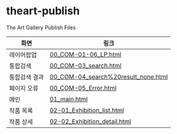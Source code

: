 # theart-publish
The Art Gallery Publish Files

|화면|링크|
|---|---|
|레이어팝업|[00_COM-01-06_LP.html](00_COM-01-06_LP.html)|
|통합검색|[00_COM-03_search.html](00_COM-03_search.html)|
|통합검색 결과|[00_COM-04_search%20result_none.html](00_COM-04_search%20result_none.html)|
|페이지 오류|[00_COM-05_Error.html](00_COM-05_Error.html)|
|메인|[01_main.html](01_main.html)|
|작품 목록|[02-01_Exhibition_list.html](02-01_Exhibition_list.html)|
|작품 상세|[02-02_Exhibition_detail.html](02-02_Exhibition_detail.html)|
